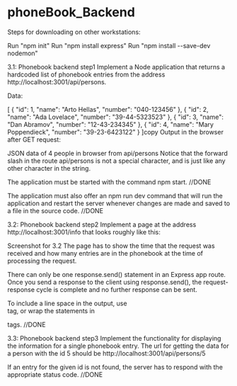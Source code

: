# phoneBook_Backend
Steps for downloading on other workstations:

Run "npm init"
Run "npm install express"
Run "npm install --save-dev nodemon"


3.1: Phonebook backend step1
Implement a Node application that returns a hardcoded list of phonebook entries from the address http://localhost:3001/api/persons.

Data:

[
    { 
      "id": 1,
      "name": "Arto Hellas", 
      "number": "040-123456"
    },
    { 
      "id": 2,
      "name": "Ada Lovelace", 
      "number": "39-44-5323523"
    },
    { 
      "id": 3,
      "name": "Dan Abramov", 
      "number": "12-43-234345"
    },
    { 
      "id": 4,
      "name": "Mary Poppendieck", 
      "number": "39-23-6423122"
    }
]copy
Output in the browser after GET request:

JSON data of 4 people in browser from api/persons
Notice that the forward slash in the route api/persons is not a special character, and is just like any other character in the string.

The application must be started with the command npm start. //DONE

The application must also offer an npm run dev command that will run the application and restart the server whenever changes are made and saved to a file in the source code. //DONE


3.2: Phonebook backend step2
Implement a page at the address http://localhost:3001/info that looks roughly like this:

Screenshot for 3.2
The page has to show the time that the request was received and how many entries are in the phonebook at the time of processing the request.

There can only be one response.send() statement in an Express app route. Once you send a response to the client using response.send(), the request-response cycle is complete and no further response can be sent.

To include a line space in the output, use <br/> tag, or wrap the statements in <p> tags. //DONE


3.3: Phonebook backend step3
Implement the functionality for displaying the information for a single phonebook entry. The url for getting the data for a person with the id 5 should be http://localhost:3001/api/persons/5

If an entry for the given id is not found, the server has to respond with the appropriate status code. //DONE


